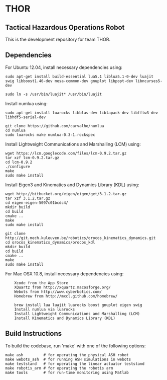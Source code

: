 THOR
====

Tactical Hazardous Operations Robot
-----------------------------------

This is the development repository for team THOR.

Dependencies
------------

For Ubuntu 12.04, install necessary dependencies using:

    sudo apt-get install build-essential lua5.1 liblua5.1-0-dev luajit swig libboost1.46-dev mesa-common-dev gnuplot libpopt-dev libncurses5-dev

    sudo ln -s /usr/bin/luajit* /usr/bin/luajit

Install numlua using:
    
    sudo apt-get install luarocks libblas-dev liblapack-dev libfftw3-dev libhdf5-serial-dev

    git clone https://github.com/carvalho/numlua
    cd numlua
    sudo luarocks make numlua-0.3-1.rockspec

Install Lightweight Communications and Marshalling (LCM) using:

    wget https://lcm.googlecode.com/files/lcm-0.9.2.tar.gz
    tar xzf lcm-0.9.2.tar.gz
    cd lcm-0.9.2
    ./configure
    make
    sudo make install

Install Eigen3 and Kinematics and Dynamics Library (KDL) using:

    wget http://bitbucket.org/eigen/eigen/get/3.1.2.tar.gz
    tar xzf 3.1.2.tar.gz
    cd eigen-eigen-5097c01bcdc4/
    mkdir build
    cd build
    cmake ..
    make
    sudo make install

    git clone http://git.mech.kuleuven.be/robotics/orocos_kinematics_dynamics.git 
    cd orocos_kinematics_dynamics/orocos_kdl
    mkdir build
    cd build
    cmake ..
    make
    sudo make install

For Mac OSX 10.8, install necessary dependencies using:

		Xcode from the App Store
		XQuartz from http://xquartz.macosforge.org/
		Webots from http://www.cyberbotics.com/
		Homebrew from http://mxcl.github.com/homebrew/
		
		brew install lua luajit luarocks boost gnuplot eigen swig
		Install numlua via luarocks
		Install Lightweight Communications and Marshalling (LCM)
		Install Kinematics and Dynamics Library (KDL)
		

Build Instructions
------------------

To build the codebase, run 'make' with one of the following options:

    make ash         # for operating the physical ASH robot
    make webots_ash  # for running ASH simulations in webots
    make teststand   # for operating the linear actuator teststand
    make robotis_arm # for operating the robotis arm
    make tools       # for run-time monitoring using Matlab
